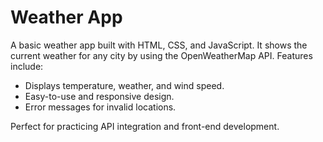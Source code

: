 # Weather App

A basic weather app built with HTML, CSS, and JavaScript. It shows the current weather for any city by using the OpenWeatherMap API. Features include:

- Displays temperature, weather, and wind speed.
- Easy-to-use and responsive design.
- Error messages for invalid locations.

Perfect for practicing API integration and front-end development.
